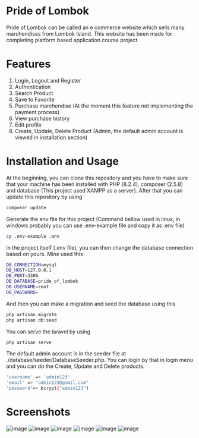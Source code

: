 # Pride of Lombok
Pride of Lombok can be called an e commerce website which sells many marchendises from Lombok Island. This website has been made for completing platform based application course project.

# Features
1. Login, Logout and Register
2. Authentication
3. Search Product
4. Save to Favorite
5. Purchase marchendise (At the moment this feature not implementing the payment process)
6. View purchase history
7. Edit profile
8. Create, Update, Delete Product (Admin, the default admin account is viewed in installation section)

# Installation and Usage
At the beginning, you can clone this repository and you have to make sure that your machine has been installed with PHP (8.2.4), composer (2.5.8) and database (This project used XAMPP as a server). After that you can update this repository by using
```bash
composer update
```
Generate the env file for this project (Command bellow used in linux, in windows probably you can use .env-example file and copy it as .env file)

```bash
cp .env-example .env
```

in the project itself (.env file), you can then change the database connection based on yours. Mine used this
```bash
DB_CONNECTION=mysql
DB_HOST=127.0.0.1
DB_PORT=3306
DB_DATABASE=pride_of_lombok
DB_USERNAME=root
DB_PASSWORD=
```
And then you can make a migration and seed the database using this
```bash
php artisan migrate
php artisan db:seed
```

You can serve the laravel by using
```bash
php artisan serve
```

The default admin account is in the seeder file at ./database/seeder/DatabaseSeeder.php. You can login by that in login menu and you can do the Create, Update and Delete products.
```bash
'username' => 'admin123'
'email' => "admin123@gamil.com"
'password'=> bcrypt("admin123")
```

# Screenshots 
![image](https://github.com/ismarapw/pride-of-lombok/assets/76652264/8df1f2ed-90a1-4616-a8b4-b8e5e9e8ce85)
![image](https://github.com/ismarapw/pride-of-lombok/assets/76652264/ad293b42-ac3a-4eec-9604-ce2cee43c83c)
![image](https://github.com/ismarapw/pride-of-lombok/assets/76652264/31608b55-8b1f-4a6c-95d2-6e768f2f5b40)
![image](https://github.com/ismarapw/pride-of-lombok/assets/76652264/ce056833-e200-43d1-995e-d410d77f3450)
![image](https://github.com/ismarapw/pride-of-lombok/assets/76652264/62045280-e49b-4c31-9d02-626c26404b3c)
![image](https://github.com/ismarapw/pride-of-lombok/assets/76652264/5bb36b78-433d-4b7a-89ef-5369dbe00a10)




